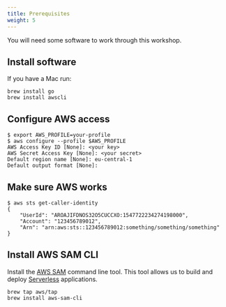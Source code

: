 ```yaml
---
title: Prerequisites
weight: 5
---
```


You will need some software to work through this workshop.

## Install software

If you have a Mac run:
```shell
brew install go
brew install awscli
```

## Configure AWS access

```shell
$ export AWS_PROFILE=your-profile 
$ aws configure --profile $AWS_PROFILE 
AWS Access Key ID [None]: <your key>
AWS Secret Access Key [None]: <your secret>
Default region name [None]: eu-central-1
Default output format [None]:
```

## Make sure AWS works

```shell
$ aws sts get-caller-identity
{
    "UserId": "AROAJIFDNOS32O5CUCCXO:1547722234274198000",
    "Account": "123456789012",
    "Arn": "arn:aws:sts::123456789012:something/something/something"
}
```

## Install AWS SAM CLI

Install the [AWS SAM](https://aws.amazon.com/serverless/sam/#Install_SAM_CLI) command line tool.
This tool allows us to build and deploy [Serverless](https://en.wikipedia.org/wiki/Serverless_computing) applications.

```shell
brew tap aws/tap
brew install aws-sam-cli
```
